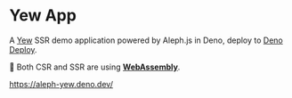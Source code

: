 # Yew App

A [Yew](https://yew.rs/) SSR demo application powered by Aleph.js in Deno, deploy to
[Deno Deploy](https://deno.com/deploy).

🚀 Both CSR and SSR are using **[WebAssembly](https://webassembly.org/)**.

https://aleph-yew.deno.dev/
